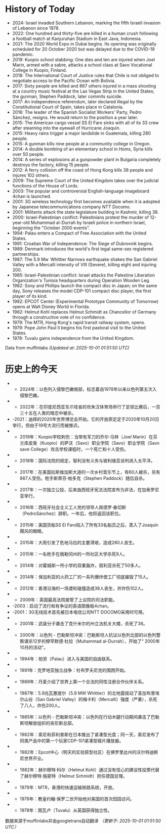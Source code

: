 # History of Today 

- 2024: Israel invaded Southern Lebanon, marking the fifth Israeli invasion of Lebanon since 1978.
- 2022: One hundred and thirty-five are killed in a human crush following a football match at Kanjuruhan Stadium in East Java, Indonesia.
- 2021: The 2020 World Expo in Dubai begins. Its opening was originally scheduled for 20 October 2020 but was delayed due to the COVID-19 pandemic.
- 2019: Kuopio school stabbing: One dies and ten are injured when Joel Marin, armed with a sabre, attacks a school class at Savo Vocational College in Kuopio, Finland.
- 2018: The International Court of Justice rules that Chile is not obliged to negotiate access to the Pacific Ocean with Bolivia.
- 2017: Sixty people are killed and 867 others injured in a mass shooting at a country music festival at the Las Vegas Strip in the United States; the gunman, Stephen Paddock, later commits suicide.
- 2017: An independence referendum, later declared illegal by the Constitutional Court of Spain, takes place in Catalonia.
- 2016: The leader of the Spanish Socialist Workers' Party, Pedro Sánchez, resigns. He would return to the position a year later.
- 2015: The American cargo vessel SS El Faro sinks with all of its 33 crew after steaming into the eyewall of Hurricane Joaquin.
- 2015: Heavy rains trigger a major landslide in Guatemala, killing 280 people.
- 2015: A gunman kills nine people at a community college in Oregon.
- 2014: A double bombing of an elementary school in Homs, Syria kills over 50 people.
- 2014: A series of explosions at a gunpowder plant in Bulgaria completely destroys the factory, killing 15 people.
- 2012: A ferry collision off the coast of Hong Kong kills 38 people and injures 102 others.
- 2009: The Supreme Court of the United Kingdom takes over the judicial functions of the House of Lords.
- 2003: The popular and controversial English-language imageboard 4chan is launched.
- 2001: 3G wireless technology first becomes available when it is adopted by Japanese telecommunications company NTT Docomo.
- 2001: Militants attack the state legislature building in Kashmir, killing 38.
- 2000: Israel-Palestinian conflict: Palestinians protest the murder of 12-year-old Muhammad al-Durrah by Israeli police in northern Israel, beginning the "October 2000 events".
- 1994: Palau enters a Compact of Free Association with the United States.
- 1991: Croatian War of Independence: The Siege of Dubrovnik begins.
- 1989: Denmark introduces the world's first legal same-sex registered partnerships.
- 1987: The 5.9 Mw  Whittier Narrows earthquake shakes the San Gabriel Valley with a Mercalli intensity of VIII (Severe), killing eight and injuring 200.
- 1985: Israel-Palestinian conflict: Israel attacks the Palestine Liberation Organization's Tunisia headquarters during Operation Wooden Leg.
- 1982: Sony and Phillips launch the compact disc in Japan; on the same day, Sony releases the model CDP-101 compact disc player, the first player of its kind.
- 1982: EPCOT Center (Experimental Prototype Community of Tomorrow) opens at Walt Disney World in Florida.
- 1982: Helmut Kohl replaces Helmut Schmidt as Chancellor of Germany through a constructive vote of no confidence.
- 1979: The MTR, Hong Kong's rapid transit railway system, opens.
- 1979: Pope John Paul II begins his first pastoral visit to the United States.
- 1978: Tuvalu gains independence from the United Kingdom.

Data from muffinlabs
*(Updated at: 2025-10-01 01:51:50 UTC)*

# 历史上的今天 

- -  2024年：以色列入侵黎巴嫩南部，标志着自1978年以来以色列第五次入侵黎巴嫩。
- -  2022年：在印度尼西亚东爪哇省的坎朱汉体育场举行了足球比赛后，一百三十五在人类的暗恋中被杀。
- -2021：迪拜的2020年世界博览会开始。它的开放原定定于2020年10月20日举行，但由于19号大流行而被推迟。
- -  2019年：Kuopio学校刺伤：当带有军刀的乔尔·马林（Joel Marin）在芬兰库皮奥（Kuopio）的萨沃（Savo）职业学院（Savo）职业学院（Savo save College）攻击学校课程时，一个死亡和十人受伤。
- -  2018年：国际法院的规定，智利没有义务与玻利维亚谈判进入太平洋。
- -  2017年：在美国拉斯维加斯大道的一次乡村音乐节上，有60人被杀，另有867人受伤。枪手斯蒂芬·帕多克（Stephen Paddock）随后自杀。
- -  2017年：一次独立公投，后来由西班牙宪法法院宣布为非法，在加泰罗尼亚举行。
- -  2016年：西班牙社会主义工人党的领导人佩德罗·桑切斯（PedroSánchez）辞职。一年后，他将返回该职位。
- -  2015年：美国货船SS El Faro陷入了所有33名船员之后，蒸入了Joaquin飓风的眼睛。
- -  2015年：大雨引发了危地马拉的主要滑坡，造成280人丧生。
- -  2015年：一名枪手在俄勒冈州的一所社区大学杀死9人。
- -  2014年：对霍姆斯一所小学的双重轰炸，叙利亚杀死了50多人。
- -  2014年：保加利亚的火药工厂的一系列爆炸使工厂彻底摧毁了15人。
- -  2012年：香港沿海的一场渡轮碰撞造成38人丧生，并炸伤102人。
- -  2009年：英国最高法院接管了上议院的司法职能。
- -2003：启动了流行和有争议的英语图像板4chan。
- -2001：3G无线技术首先被日本电信公司NTT DOCOMO采用时可用。
- -  2001年：武装分子袭击了克什米尔的州立法机关大楼，杀死了38。
- -  2000年：以色列 - 巴勒斯坦冲突：巴勒斯坦人抗议以色列北部的以色列警察谋杀12岁的穆罕默德·杜拉（Muhammad al-Durrah），开始了“ 2000年10月的活动”。
- -  1994年：帕劳（Palau）进入与美国的自由联系。
- -  1991年：克罗地亚独立战争：杜布罗夫尼克的围困开始。
- -  1989年：丹麦介绍了世界上第一个合法的同性注册合作伙伴关系。
- -  1987年：5.9兆瓦惠提尔（5.9 MW Whittier）的北地震摇动了圣加布里埃尔山谷（San Gabriel Valley）的梅卡利（Mercalli）强度（严重），杀死了八人，炸伤200人。
- -  1985年：以色列 - 巴勒斯坦冲突：以色列在行动木腿行动期间袭击了巴勒斯坦解放组织的突尼斯总部。
- -  1982年：索尼和菲利普斯在日本推出了紧凑型光盘；同一天，索尼发布了同类产品中的第一个玩家CDP-101紧凑型碟片播放器。
- -  1982年：Epcot中心（明天的实验原型社区）在佛罗里达州的沃尔特迪斯尼世界开业。
- -  1982年：赫尔穆特·科尔（Helmut Kohl）通过没有信心的建设性投票代替了赫尔穆特·施密特（Helmut Schmidt）担任德国总理。
- -  1979年：MTR，香港的快速运输铁路系统，开放。
- -  1979年：教皇约翰·保罗二世开始他对美国的首次田园访问。
- -  1978年：图瓦卢（Tuvalu）从英国获得独立性。

数据来源于muffinlabs并由googletrans自动翻译
*（更新于: 2025-10-01 01:51:50 UTC）*